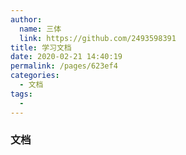 ```yaml
---
author: 
  name: 三体
  link: https://github.com/2493598391
title: 学习文档
date: 2020-02-21 14:40:19
permalink: /pages/623ef4
categories: 
  - 文档
tags: 
  - 
---
```

### 文档